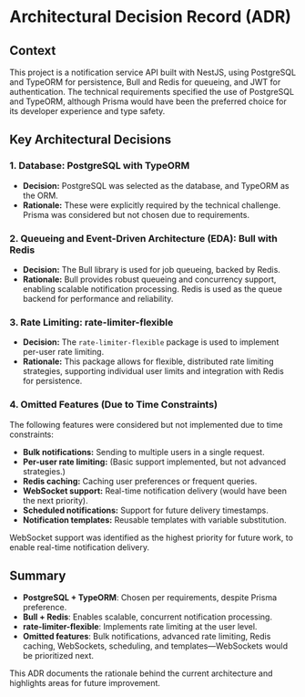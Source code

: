 # Architectural Decision Record (ADR)

## Context

This project is a notification service API built with NestJS, using PostgreSQL and TypeORM for persistence, Bull and Redis for queueing, and JWT for authentication. The technical requirements specified the use of PostgreSQL and TypeORM, although Prisma would have been the preferred choice for its developer experience and type safety.

## Key Architectural Decisions

### 1. Database: PostgreSQL with TypeORM
- **Decision:** PostgreSQL was selected as the database, and TypeORM as the ORM.
- **Rationale:** These were explicitly required by the technical challenge. Prisma was considered but not chosen due to requirements.

### 2. Queueing and Event-Driven Architecture (EDA): Bull with Redis
- **Decision:** The Bull library is used for job queueing, backed by Redis.
- **Rationale:** Bull provides robust queueing and concurrency support, enabling scalable notification processing. Redis is used as the queue backend for performance and reliability.

### 3. Rate Limiting: rate-limiter-flexible
- **Decision:** The `rate-limiter-flexible` package is used to implement per-user rate limiting.
- **Rationale:** This package allows for flexible, distributed rate limiting strategies, supporting individual user limits and integration with Redis for persistence.

### 4. Omitted Features (Due to Time Constraints)
The following features were considered but not implemented due to time constraints:
- **Bulk notifications:** Sending to multiple users in a single request.
- **Per-user rate limiting:** (Basic support implemented, but not advanced strategies.)
- **Redis caching:** Caching user preferences or frequent queries.
- **WebSocket support:** Real-time notification delivery (would have been the next priority).
- **Scheduled notifications:** Support for future delivery timestamps.
- **Notification templates:** Reusable templates with variable substitution.

WebSocket support was identified as the highest priority for future work, to enable real-time notification delivery.

## Summary
- **PostgreSQL + TypeORM**: Chosen per requirements, despite Prisma preference.
- **Bull + Redis**: Enables scalable, concurrent notification processing.
- **rate-limiter-flexible**: Implements rate limiting at the user level.
- **Omitted features**: Bulk notifications, advanced rate limiting, Redis caching, WebSockets, scheduling, and templates—WebSockets would be prioritized next.

This ADR documents the rationale behind the current architecture and highlights areas for future improvement.

